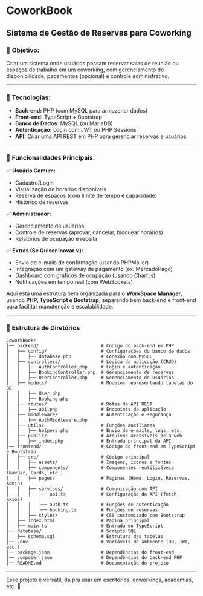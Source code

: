 # CoworkBook

## **Sistema de Gestão de Reservas para Coworking**  

### 🔹 **Objetivo:**  
Criar um sistema onde usuários possam reservar salas de reunião ou espaços de trabalho em um coworking, com gerenciamento de disponibilidade, pagamentos (opcional) e controle administrativo.  

---

### 📌 **Tecnologias:**  
- **Back-end:** PHP (com MySQL para armazenar dados)  
- **Front-end:** TypeScript + Bootstrap  
- **Banco de Dados:** MySQL (ou MariaDB)  
- **Autenticação:** Login com JWT ou PHP Sessions  
- **API:** Criar uma API REST em PHP para gerenciar reservas e usuários  

---

### 🎯 **Funcionalidades Principais:**  

✅ **Usuário Comum:**  
- Cadastro/Login  
- Visualização de horários disponíveis  
- Reserva de espaços (com limite de tempo e capacidade)  
- Histórico de reservas  

✅ **Administrador:**  
- Gerenciamento de usuários  
- Controle de reservas (aprovar, cancelar, bloquear horários)  
- Relatórios de ocupação e receita  

✅ **Extras (Se Quiser Inovar 💡):**  
- Envio de e-mails de confirmação (usando PHPMailer)  
- Integração com um gateway de pagamento (ex: MercadoPago)  
- Dashboard com gráficos de ocupação (usando Chart.js)  
- Notificações em tempo real (com WebSockets)  

Aqui está uma estrutura bem organizada para o **WorkSpace Manager**, usando **PHP, TypeScript e Bootstrap**, separando bem back-end e front-end para facilitar manutenção e escalabilidade.  

---

### 📂 **Estrutura de Diretórios**
```
CoworkBook/
│── backend/                       # Código do back-end em PHP
│   ├── config/                    # Configurações do banco de dados
│   │   ├── database.php           # Conexão com MySQL
│   ├── controllers/               # Lógica da aplicação (CRUD)
│   │   ├── AuthController.php     # Login e autenticação
│   │   ├── BookingController.php  # Gerenciamento de reservas
│   │   ├── UserController.php     # Gerenciamento de usuários
│   ├── models/                    # Modelos representando tabelas do BD
│   │   ├── User.php
│   │   ├── Booking.php
│   ├── routes/                    # Rotas da API REST
│   │   ├── api.php                # Endpoints da aplicação
│   ├── middleware/                # Autenticação e segurança
│   │   ├── AuthMiddleware.php
│   ├── utils/                     # Funções auxiliares
│   │   ├── helpers.php            # Envio de e-mails, logs, etc.
│   ├── public/                    # Arquivos acessíveis pela web
│   │   ├── index.php              # Entrada principal da API
│── frontend/                      # Código do front-end em TypeScript e Bootstrap
│   ├── src/                       # Código principal
│   │   ├── assets/                # Imagens, ícones e fontes
│   │   ├── components/            # Componentes reutilizáveis (NavBar, Cards, etc.)
│   │   ├── pages/                 # Páginas (Home, Login, Reservas, Admin)
│   │   ├── services/              # Comunicação com API
│   │   │   ├── api.ts             # Configuração da API (fetch, axios)
│   │   │   ├── auth.ts            # Funções de autenticação
│   │   │   ├── booking.ts         # Funções de reservas
│   │   ├── styles/                # CSS customizado com Bootstrap
│   ├── index.html                 # Página principal
│   ├── main.ts                    # Entrada do TypeScript
│── database/                      # Scripts SQL
│   ├── schema.sql                 # Estrutura das tabelas
│── .env                           # Variáveis de ambiente (DB, JWT, etc.)
│── package.json                   # Dependências do front-end
│── composer.json                  # Dependências do back-end PHP
│── README.md                      # Documentação do projeto
```

---

Esse projeto é versátil, dá pra usar em escritórios, coworkings, academias, etc. 🚀
